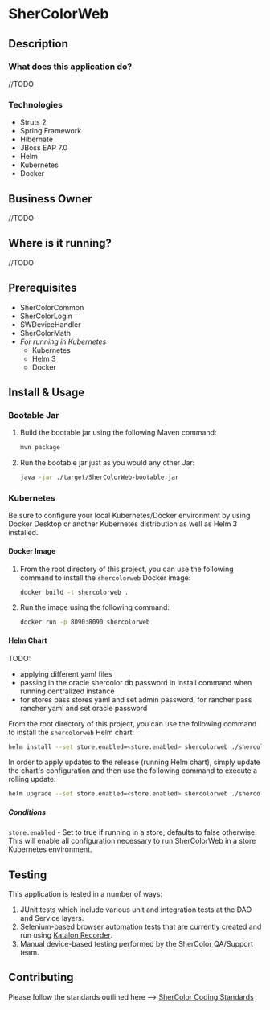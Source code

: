 # SherColorWeb
## Description
### What does this application do?
//TODO
### Technologies
- Struts 2
- Spring Framework
- Hibernate
- JBoss EAP 7.0
- Helm
- Kubernetes
- Docker
## Business Owner
//TODO
## Where is it running?
//TODO
## Prerequisites
- SherColorCommon
- SherColorLogin
- SWDeviceHandler
- SherColorMath
- *For running in Kubernetes*
    - Kubernetes
    - Helm 3
    - Docker

## Install & Usage
### Bootable Jar
1. Build the bootable jar using the following Maven command:

    ```sh
    mvn package
    ```
2. Run the bootable jar just as you would any other Jar:
    ```sh
    java -jar ./target/SherColorWeb-bootable.jar
    ```

### Kubernetes
Be sure to configure your local Kubernetes/Docker environment by using Docker Desktop or another Kubernetes distribution as well as Helm 3 installed.
#### Docker Image
1. From the root directory of this project, you can use the following command to install the `shercolorweb` Docker image:
    ```sh
    docker build -t shercolorweb .
    ```
2. Run the image using the following command:
    ```sh
    docker run -p 8090:8090 shercolorweb
    ```
#### Helm Chart
TODO:
- applying different yaml files
- passing in the oracle shercolor db password in install command when running centralized instance
- for stores pass stores yaml and set admin password, for rancher pass rancher yaml and set oracle password

From the root directory of this project, you can use the following command to install the `shercolorweb` Helm chart:
```sh
helm install --set store.enabled=<store.enabled> shercolorweb ./shercolorweb-chart
```
In order to apply updates to the release (running Helm chart), simply update the chart's configuration and then use the following command to execute a rolling update:
```sh
helm upgrade --set store.enabled=<store.enabled> shercolorweb ./shercolorweb-chart
```
##### Conditions
`store.enabled` - Set to true if running in a store, defaults to false otherwise. This will enable all configuration necessary to run SherColorWeb in a store Kubernetes environment.

## Testing
This application is tested in a number of ways:
1. JUnit tests which include various unit and integration tests at the DAO and Service layers.
2. Selenium-based browser automation tests that are currently created and run using [Katalon Recorder](https://www.katalon.com/katalon-recorder-ide/).
3. Manual device-based testing performed by the SherColor QA/Support team.

## Contributing
Please follow the standards outlined here --> [SherColor Coding Standards](https://swcompany.sharepoint.com/:u:/s/SherColor/EaJ93isLmexBtO0HDeVBuXcBwQ38ia_C7svG2nv3x19Wlg?e=uZZi3A)

